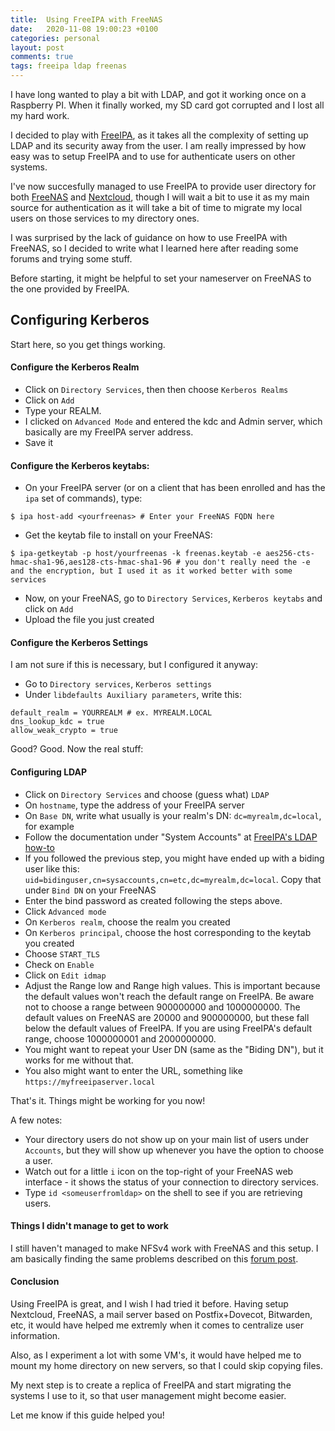 ```yaml
---
title:  Using FreeIPA with FreeNAS
date:   2020-11-08 19:00:23 +0100
categories: personal
layout: post
comments: true
tags: freeipa ldap freenas 
---
```


I have long wanted to play a bit with LDAP, and got it working once on a Raspberry PI. When it finally worked, my SD card got corrupted and I lost all my hard work. 

I decided to play with [FreeIPA](https://freeipa.org), as it takes all the complexity of setting up LDAP and its security away from the user. I am really impressed by how easy was to setup FreeIPA and to use for authenticate users on other systems. 

I've now succesfully managed to use FreeIPA to provide user directory for both [FreeNAS](https://freenas.org) and [Nextcloud](https://nextcloud.com), though I will wait a bit to use it as my main source for authentication as it will take a bit of time to migrate my local users on those services to my directory ones.

I was surprised by the lack of guidance on how to use FreeIPA with FreeNAS, so I decided to write what I learned here after reading some forums and trying some stuff.

Before starting, it might be helpful to set your nameserver on FreeNAS to the one provided by FreeIPA.

## Configuring Kerberos

Start here, so you get things working. 

#### Configure the Kerberos Realm

- Click on `Directory Services`, then then choose `Kerberos Realms`
- Click on `Add`
- Type your REALM.
- I clicked on `Advanced Mode` and entered the kdc and Admin server, which basically are my FreeIPA server address.
- Save it

#### Configure the Kerberos keytabs:

- On your FreeIPA server (or on a client that has been enrolled and has the `ipa` set of commands), type:

```
$ ipa host-add <yourfreenas> # Enter your FreeNAS FQDN here
```

- Get the keytab file to install on your FreeNAS:

```
$ ipa-getkeytab -p host/yourfreenas -k freenas.keytab -e aes256-cts-hmac-sha1-96,aes128-cts-hmac-sha1-96 # you don't really need the -e and the encryption, but I used it as it worked better with some services
```

- Now, on your FreeNAS, go to `Directory Services`, `Kerberos keytabs` and click on `Add`
- Upload the file you just created

#### Configure the Kerberos Settings

I am not sure if this is necessary, but I configured it anyway:

- Go to `Directory services`, `Kerberos settings`
- Under `libdefaults Auxiliary parameters`, write this:

```
default_realm = YOURREALM # ex. MYREALM.LOCAL
dns_lookup_kdc = true
allow_weak_crypto = true
```

Good? Good. Now the real stuff:

#### Configuring LDAP

- Click on `Directory Services` and choose (guess what) `LDAP`
- On `hostname`, type the address of your FreeIPA server
- On `Base DN`, write what usually is your realm's DN: `dc=myrealm,dc=local`, for example
- Follow the documentation under "System Accounts" at [FreeIPA's LDAP how-to](https://www.freeipa.org/page/HowTo/LDAP) 
- If you followed the previous step, you might have ended up with a biding user like this: `uid=bidinguser,cn=sysaccounts,cn=etc,dc=myrealm,dc=local`. Copy that under `Bind DN` on your FreeNAS
- Enter the bind password as created following the steps above.
- Click `Advanced mode`
- On `Kerberos realm`, choose the realm you created
- On `Kerberos principal`, choose the host corresponding to the keytab you created
- Choose `START_TLS`
- Check on `Enable`
- Click on `Edit idmap`
- Adjust the Range low and Range high values. This is important because the default values won't reach the default range on FreeIPA. Be aware not to choose a range between 900000000 and 1000000000. The default values on FreeNAS are 20000 and 900000000, but these fall below the default values of FreeIPA. If you are using FreeIPA's default range, choose 1000000001 and 2000000000.
- You might want to repeat your User DN (same as the "Biding DN"), but it works for me without that. 
- You also might want to enter the URL, something like `https://myfreeipaserver.local`

That's it. Things might be working for you now!

A few notes:

- Your directory users do not show up on your main list of users under `Accounts`, but they will show up whenever you have the option to choose a user.
- Watch out for a little `i` icon on the top-right of your FreeNAS web interface - it shows the status of your connection to directory services.
- Type `id <someuserfromldap>` on the shell to see if you are retrieving users.

#### Things I didn't manage to get to work

I still haven't managed to make NFSv4 work with FreeNAS and this setup. I am basically finding the same problems described on this [forum post](https://www.truenas.com/community/threads/setting-up-nfsv4-and-kerberos.86335/#post-613819).

#### Conclusion

Using FreeIPA is great, and I wish I had tried it before. Having setup Nextcloud, FreeNAS, a mail server based on Postfix+Dovecot, Bitwarden, etc, it would have helped me extremly when it comes to centralize user information. 

Also, as I experiment a lot with some VM's, it would have helped me to mount my home directory on new servers, so that I could skip copying files. 

My next step is to create a replica of FreeIPA and start migrating the systems I use to it, so that user management might become easier.

Let me know if this guide helped you! 
